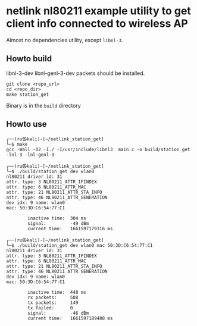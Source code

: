 # netlink nl80211 example utility to get client info connected to wireless AP 
Almost no dependencies utility, except `libnl-3`.

## Howto build
libnl-3-dev libnl-genl-3-dev packets should be installed.
```
git clone <repo_url>
cd <repo_dir>
make station_get
```
Binary is in the `build` directory

## Howto use
```
┌──(ru㉿kali)-[~/netlink_station_get]
└─$ make
gcc -Wall -O2 -I./ -I/usr/include/libnl3  main.c -o build/station_get -lnl-3 -lnl-genl-3

┌──(ru㉿kali)-[~/netlink_station_get]
└─$ ./build/station_get dev wlan0
nl80211 driver id: 31
attr. type: 3 NL80211_ATTR_IFINDEX
attr. type: 6 NL80211_ATTR_MAC
attr. type: 21 NL80211_ATTR_STA_INFO
attr. type: 46 NL80211_ATTR_GENERATION
dev idx: 9 name: wlan0
mac: 50:3D:C6:54:77:C1

        inactive time:  304 ms
        signal:         -49 dBm
        current time:   1661597179316 ms

┌──(ru㉿kali)-[~/netlink_station_get]
└─$ ./build/station_get dev wlan0 mac 50:3D:C6:54:77:C1
nl80211 driver id: 31
attr. type: 3 NL80211_ATTR_IFINDEX
attr. type: 6 NL80211_ATTR_MAC
attr. type: 21 NL80211_ATTR_STA_INFO
attr. type: 46 NL80211_ATTR_GENERATION
dev idx: 9 name: wlan0
mac: 50:3D:C6:54:77:C1

        inactive time:  448 ms
        rx packets:     588
        tx packets:     149
        tx failed:      0
        signal:         -46 dBm
        current time:   1661597189488 ms
```
